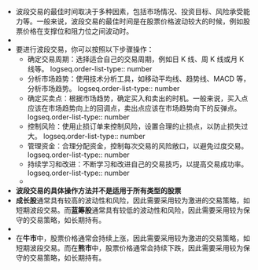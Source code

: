 - 波段交易的最佳时间取决于多种因素，包括市场情况、投资目标、风险承受能力等。一般来说，波段交易的最佳时间是在股票价格波动较大的时候，例如股票价格在支撑位和阻力位之间波动时。
-
- 要进行波段交易，你可以按照以下步骤操作：
	- 确定交易周期：选择适合自己的交易周期，例如日 K 线、周 K 线或月 K 线等。
	  logseq.order-list-type:: number
	- 分析市场趋势：使用技术分析工具，如移动平均线、趋势线、MACD 等，分析市场趋势。
	  logseq.order-list-type:: number
	- 确定买卖点：根据市场趋势，确定买入和卖出的时机。一般来说，买入点应该在市场趋势向上的回调点，卖出点应该在市场趋势向下的反弹点。
	  logseq.order-list-type:: number
	- 控制风险：使用止损订单来控制风险，设置合理的止损点，以防止损失过大。
	  logseq.order-list-type:: number
	- 管理资金：合理分配资金，控制每次交易的风险敞口，以避免过度交易。
	  logseq.order-list-type:: number
	- 持续学习和改进：不断学习和改进自己的交易技巧，以提高交易成功率。
	  logseq.order-list-type:: number
	-
- **波段交易的具体操作方法并不是适用于所有类型的股票**
- **成长股**通常具有较高的波动性和风险，因此需要采用较为激进的交易策略，如短期波段交易。而**蓝筹股**通常具有较低的波动性和风险，因此需要采用较为保守的交易策略，如长期持有。
-
- 在**牛市**中，股票价格通常会持续上涨，因此需要采用较为激进的交易策略，如短期波段交易。而在**熊市**中，股票价格通常会持续下跌，因此需要采用较为保守的交易策略，如长期持有。